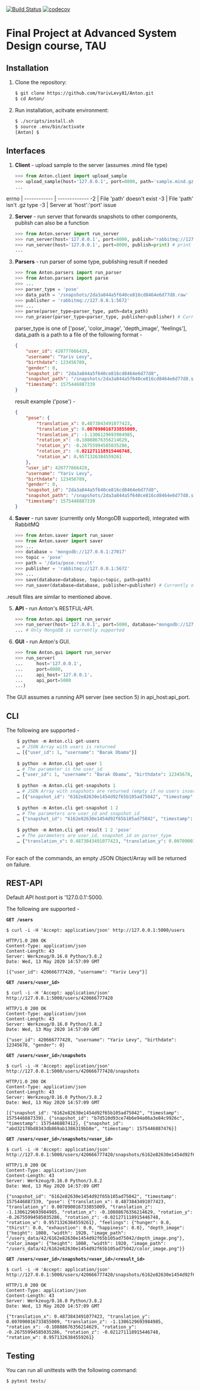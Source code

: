 [![Build Status](https://travis-ci.org/YarivLevy81/Anthon.svg?branch=master)](https://travis-ci.org/github/YarivLevy81/Anthon)
[![codecov](https://codecov.io/gh/YarivLevy81/Anthon/branch/master/graph/badge.svg)](https://codecov.io/gh/YarivLevy81/Anthon)

# Final Project at Advanced System Design course, TAU

## Installation

1. Clone the repository:

    ```sh
    $ git clone https://github.com/YarivLevy81/Anton.git
    $ cd Anton/
    ```

2. Run installation, acitvate environment:

    ```sh
    $ ./scripts/install.sh
    $ source .env/bin/activate
    [Anton] $
    ```

## Interfaces

1. **Client** - upload sample to the server (assumes .mind file type)
    ```python
    >>> from Anton.client import upload_sample
    >>> upload_sample(host='127.0.0.1', port=8000, path='sample.mind.gzip')
    ...
    ```
errno | 
------------ | -------------
-2 | File 'path' doesn't exist
-3 | File 'path' isn't .gz type
-3 | Server at 'host':'port' issue
    
2. **Server** - run server that forwards snapshots to other components,
   publish can also be a function
     ```python
    >>> from Anton.server import run_server
    >>> run_server(host='127.0.0.1', port=8000, publish="rabbitmq://127.0.0.1:5672") # publish to RabbitMQ
    >>> run_server(host='127.0.0.1', port=8000, publish=print) # print the message
    ...
    ```
3. **Parsers** - run parser of some type, publishing result if needed
    ```python
    >>> from Anton.parsers import run_parser
    >>> from Anton.parsers import parse
    >>> ...
    >>> parser_type = 'pose'
    >>> data_path = '/snapshots/2da3a844a5f640ce816cd8464e6d77d8.raw'
    >>> publisher = 'rabbitmq://127.0.0.1:5672'
    >>> ...
    >>> parse(parser_type=parser_type, path=data_path)
    >>> run_praser(parser_type=parser_type, publisher=publisher) # Currently only RabbitMQ publisher is supported
    ```
    parser_type is one of ['pose', 'color_image', 'depth_image', 'feelings'], data_path is a path to a file of the following format - 
    ```json
    {
        "user_id": 420777666420, 
        "username": "Yariv Levy", 
        "birthdate": 123456789, 
        "gender": 0, 
        "snapshot_id": "2da3a844a5f640ce816cd8464e6d77d8", 
        "snapshot_path": "/snapshots/2da3a844a5f640ce816cd8464e6d77d8.snp", 
        "timestamp": 1575446887339
    }
    ```
    result example ('pose') - 
    ```json
    {
        "pose": {
            "translation_x": 0.4873843491077423, 
            "translation_y": 0.007090016733855009, 
            "translation_z": -1.1306129693984985, 
            "rotation_x": -0.10888676356214629, 
            "rotation_y": -0.26755994585035286, 
            "rotation_z": -0.021271118915446748, 
            "rotation_w": 0.9571326384559261
        }, 
        "user_id": 420777666420, 
        "username": "Yariv Levy", 
        "birthdate": 123456789, 
        "gender": 0, 
        "snapshot_id": "2da3a844a5f640ce816cd8464e6d77d8", 
        "snapshot_path": "/snapshots/2da3a844a5f640ce816cd8464e6d77d8.snp", 
        "timestamp": 1575446887339
    }

    ```
4. **Saver** - run saver (currently only MongoDB supported), integrated with RabbitMQ
    ```python
    >>> from Anton.saver import run_saver
    >>> from Anton.saver import saver
    >>> ...
    >>> database = 'mongodb://127.0.0.1:27017'
    >>> topic = 'pose'
    >>> path = '/data/pose.result'
    >>> publisher = 'rabbitmq://127.0.0.1:5672'
    >>> ...
    >>> save(database=database, topic=topic, path=path)
    >>> run_saver(database=database, publisher=publisher) # Currently only MongoDB (database), RabbitMQ (publisher) are supported
.result files are similar to mentioned above. 

5. **API** - run Anton's RESTFUL-API.
    ```python
    >>> from Anton.api import run_server
    >>> run_server(host='127.0.0.1', port=5000, database="mongodb://127.0.0.1:27017")
    ... # Only MongoDB is currently supported
    ```

6. **GUI** - run Anton's GUI.
    ```python
    >>> from Anton.gui import run_server
    >>> run_server(
    ...     host='127.0.0.1',
    ...     port=8080,
    ...     api_host='127.0.0.1'.
    ...     api_port=5000
    ...)
    ```
The GUI assumes a running API server (see section 5) in api_host:api_port.

## CLI

The following are supported - 
```python
    $ python -m Anton.cli get-users
    … # JSON Array with users is returned
    … [{"user_id": 1, "username": "Barak Obama"}]
    
    $ python -m Anton.cli get-user 1
    … # The parameter is the user_id 
    … {"user_id": 1, "username": "Barak Obama", "birthdate": 12345678, "gender": 0}
    
    $ python -m Anton.cli get-snapshots 1
    … # JSON Array with snapshots are returned (empty if no users inserted), The parameter is the user_id
    … [{"snapshot_id": "6162e82630e1454d92f65b105ad75042", "timestamp": 1575446887339}, {"snapshot_id": "b7d510d93ce74b6e94a06a3e84c9926c", "timestamp": 1575446887412}, {"snapshot_id": "abd32178bd8343db869ab1386319bb8e", "timestamp": 1575446887476}]
    
    $ python -m Anton.cli get-snapshot 1 2
    … # The parameters are user_id and snapshot_id
    … {"snapshot_id": "6162e82630e1454d92f65b105ad75042", "timestamp": 1575446887339, "pose": {"translation_x": 0.4873843491077423, "translation_y": 0.007090016733855009, ... }}
    
    $ python -m Anton.cli get-result 1 2 'pose'
    … # The parameters are user_id, snapshot_id an parser_type
    … {"translation_x": 0.4873843491077423, "translation_y": 0.007090016733855009, "translation_z": -1.1306129693984985, "rotation_x": -0.10888676356214629, "rotation_y": -0.26755994585035286, "rotation_z": -0.021271118915446748, "rotation_w": 0.9571326384559261}
    
```
For each of the commands, an empty JSON Object/Array will be returned on failure.

## REST-API

Default API host:port is '127.0.0.1':5000.

The following are supported - 

**`GET /users`**

    $ curl -i -H 'Accept: application/json' http://127.0.0.1:5000/users

    HTTP/1.0 200 OK
    Content-Type: application/json
    Content-Length: 43
    Server: Werkzeug/0.16.0 Python/3.8.2
    Date: Wed, 13 May 2020 14:57:09 GMT

    [{"user_id": 420666777420, "username": "Yariv Levy"}]

**`GET /users/<user_id>`**

    $ curl -i -H 'Accept: application/json' http://127.0.0.1:5000/users/420666777420

    HTTP/1.0 200 OK
    Content-Type: application/json
    Content-Length: 43
    Server: Werkzeug/0.16.0 Python/3.8.2
    Date: Wed, 13 May 2020 14:57:09 GMT

    {"user_id": 420666777420, "username": "Yariv Levy", "birthdate": 12345678, "gender": 0}

**`GET /users/<user_id>/snapshots`**

    $ curl -i -H 'Accept: application/json' http://127.0.0.1:5000/users/420666777420/snapshots

    HTTP/1.0 200 OK
    Content-Type: application/json
    Content-Length: 43
    Server: Werkzeug/0.16.0 Python/3.8.2
    Date: Wed, 13 May 2020 14:57:09 GMT

    [{"snapshot_id": "6162e82630e1454d92f65b105ad75042", "timestamp": 1575446887339}, {"snapshot_id": "b7d510d93ce74b6e94a06a3e84c9926c", "timestamp": 1575446887412}, {"snapshot_id": "abd32178bd8343db869ab1386319bb8e", "timestamp": 1575446887476}]
    
**`GET /users/<user_id>/snapshots/<user_id>`**

    $ curl -i -H 'Accept: application/json' http://127.0.0.1:5000/users/420666777420/snapshots/6162e82630e1454d92f65b105ad75042

    HTTP/1.0 200 OK
    Content-Type: application/json
    Content-Length: 43
    Server: Werkzeug/0.16.0 Python/3.8.2
    Date: Wed, 13 May 2020 14:57:09 GMT

    {"snapshot_id": "6162e82630e1454d92f65b105ad75042", "timestamp": 1575446887339, "pose": {"translation_x": 0.4873843491077423, "translation_y": 0.007090016733855009, "translation_z": -1.1306129693984985, "rotation_x": -0.10888676356214629, "rotation_y": -0.26755994585035286, "rotation_z": -0.021271118915446748, "rotation_w": 0.9571326384559261}, "feelings": {"hunger": 0.0, "thirst": 0.0, "exhaustion": 0.0, "happiness": 0.0}, "depth_image": {"height": 1080, "width": 1920, "image_path": "/users_data/42/6162e82630e1454d92f65b105ad75042/depth_image.png"}, "color_image": {"height": 1080, "width": 1920, "image_path": "/users_data/42/6162e82630e1454d92f65b105ad75042/color_image.png"}}

**`GET /users/<user_id>/snapshots/<user_id>/<result_id>`**

    $ curl -i -H 'Accept: application/json' http://127.0.0.1:5000/users/420666777420/snapshots/6162e82630e1454d92f65b105ad75042/pose
    
    HTTP/1.0 200 OK
    Content-Type: application/json
    Content-Length: 43
    Server: Werkzeug/0.16.0 Python/3.8.2
    Date: Wed, 13 May 2020 14:57:09 GMT

    {"translation_x": 0.4873843491077423, "translation_y": 0.007090016733855009, "translation_z": -1.1306129693984985, "rotation_x": -0.10888676356214629, "rotation_y": -0.26755994585035286, "rotation_z": -0.021271118915446748, "rotation_w": 0.9571326384559261}

## Testing

You can run all unittests with the following command:
```sh
$ pytest tests/
```
